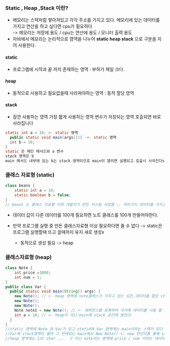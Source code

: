 ### Static , Heap ,Stack 이란?

* 메모리는 스택처럼 쌓아져있고 각각 주소를 가지고 있다. 메모리에 있는 데이터를 가지고 연산을 하고 싶다면 cpu가 필요하다<br/>-> 메모리는 저장에 용도 / cpu는 연산에 용도 / 모니터 출력 용도
* 자바에서 메모리는 논리적으로 영역을 나누어 **static  heap stack** 으로 구분을 지어 사용한다.<br/>

#### static

* 프로그램에 시작과 끝 까지 존재하는 영역 : 부하가 제일 크다.

#### heap

* 동적으로 사용하고 필요없을때 사라져야하는 영역 : 동적 할당 영역

#### stack

* 잠깐 사용하는 영역 가장 짧게 사용하는 영역 변수가 저장되는 영역 호출되면 바로 사라집니다

~~~java
static int a = 10; <- static 영역
  public static void main(args[]){  <- static 영역
  int b = 10;
}
static 은 메인 메서드와 a 변수
stack 영역은 b
main 메서드 내부에 있는 b는 stack 영역이므로 main이 열리면 실행되고 호출시 사라진다s
~~~



### 클래스 자료형 (static)

~~~java
class beans {
	static int a = 10;
	static boolean b = false;
}
// beans 는 클래스 자료형 이며 개발자가 만든 커스텀 자료형 :: 여러가지 데이터를 가지고 있는 클래스를 Beans라고 한다.
~~~

* 데이터 값이 다른 데이터를 100개 필요하면 노트 클래스를 100개 만들어야한다.

* 만약 프로그램 실행 중 만든 클래스자료형 이상 필요하다면 줄 수 없다 -> static은 프로그램 실행할때 뜨고 끌때까지 유지 새로 생성x
  * 동적으로 생성 필요 -> heap

### 클래스자료형 (heap)

~~~java
class Note {
	int price =1000;
	int num = 1;
}
public class Var {
  public static void main(String[] args) {
    new Note(); // <- heap 영역에 note클래스가 가지고 있는 모든 데이터를 할당 static 제외 (동적할당s)
    new Note();
    new Note();
    Note note1 = new Note(); // <- 레퍼런스를 등록하여 각각에 데이터를 사용 할 수 있다.
    int a = 10; // <- heap이 아닌 main에 stack 공간에 쌓인다.
  }
}
//static 영역에 Note 와 Var가 있고 statid에 Var 영역에는 main이라는 스택이 있다
//Var에 stack영역이 열려 그 안에있는 main에서 New Note() <- new 연산자를 통해 static이라는 데이터를 제외하고 나머지 데이터를 heap 영역에 저장하게 된다.
//heap 영역에는 int char .... 가 아닌 note라는 영역에 price / num 이라는 데이터가 저장한다.
~~~

